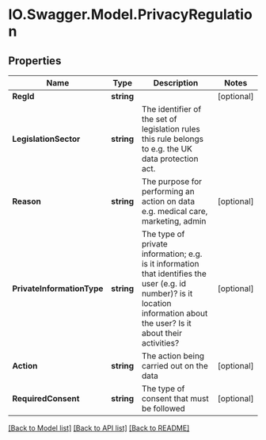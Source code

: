 # IO.Swagger.Model.PrivacyRegulation
## Properties

Name | Type | Description | Notes
------------ | ------------- | ------------- | -------------
**RegId** | **string** |  | [optional] 
**LegislationSector** | **string** | The identifier of the set of legislation rules this rule belongs to e.g. the UK data protection act.  | 
**Reason** | **string** | The purpose for performing an action on data e.g. medical care, marketing, admin | [optional] 
**PrivateInformationType** | **string** | The type of private information; e.g. is it information that identifies the user (e.g. id number)? is it location information about the user? Is it about their activities?  | [optional] 
**Action** | **string** | The action being carried out on the data | [optional] 
**RequiredConsent** | **string** | The type of consent that must be followed | [optional] 

[[Back to Model list]](../README.md#documentation-for-models) [[Back to API list]](../README.md#documentation-for-api-endpoints) [[Back to README]](../README.md)

